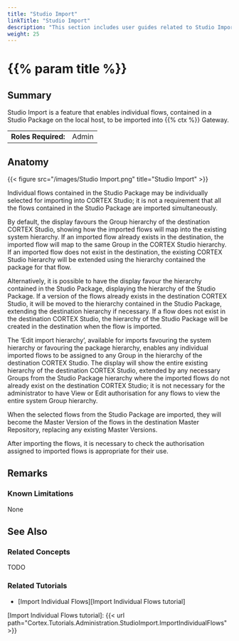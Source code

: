 ```yaml
---
title: "Studio Import"
linkTitle: "Studio Import"
description: "This section includes user guides related to Studio Import in {{% ctx %}} Gateway."
weight: 25
---
```


# {{% param title %}}

## Summary

Studio Import is a feature that enables individual flows, contained in a Studio Package on the local host, to be imported into {{% ctx %}} Gateway.

|                              |                                                                 |
|------------------------------|-----------------------------------------------------------------|
| **Roles Required:**          | Admin                                                           |

## Anatomy

{{< figure src="/images/Studio Import.png" title="Studio Import" >}}

Individual flows contained in the Studio Package may be individually selected for importing into CORTEX Studio; it is not a requirement that all the flows contained in the Studio Package are imported simultaneously.

By default, the display favours the Group hierarchy of the destination CORTEX Studio, showing how the imported flows will map into the existing system hierarchy. If an imported flow already exists in the destination, the imported flow will map to the same Group in the CORTEX Studio hierarchy. If an imported flow does not exist in the destination, the existing CORTEX Studio hierarchy will be extended using the hierarchy contained the package for that flow.

Alternatively, it is possible to have the display favour the hierarchy contained in the Studio Package, displaying the hierarchy of the Studio Package. If a version of the flows already exists in the destination CORTEX Studio, it will be moved to the hierarchy contained in the Studio Package, extending the destination hierarchy if necessary. If a flow does not exist in the destination CORTEX Studio, the hierarchy of the Studio Package will be created in the destination when the flow is imported.

The ‘Edit import hierarchy’, available for imports favouring the system hierarchy or favouring the package hierarchy, enables any individual imported flows to be assigned to any Group in the hierarchy of the destination CORTEX Studio. The display will show the entire existing hierarchy of the destination CORTEX Studio, extended by any necessary Groups from the Studio Package hierarchy where the imported flows do not already exist on the destination CORTEX Studio; it is not necessary for the administrator to have View or Edit authorisation for any flows to view the entire system Group hierarchy.

When the selected flows from the Studio Package are imported, they will become the Master Version of the flows in the destination Master Repository, replacing any existing Master Versions.

After importing the flows, it is necessary to check the authorisation assigned to imported flows is appropriate for their use.

## Remarks

### Known Limitations

None

## See Also

### Related Concepts

TODO

### Related Tutorials

* [Import Individual Flows][Import Individual Flows tutorial]

[Import Individual Flows tutorial]: {{< url path="Cortex.Tutorials.Administration.StudioImport.ImportIndividualFlows" >}}
